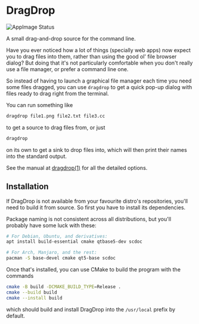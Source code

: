 # DragDrop

![AppImage Status](https://github.com/fernzi/dragdrop/actions/workflows/appimage.yml/badge.svg)

A small drag-and-drop source for the command line.

Have you ever noticed how a lot of things
(specially web apps) now expect you to drag files into them,
rather than using the good ol' file browser dialog?
But doing that it's not particularly comfortable
when you don't really use a file manager,
or prefer a command line one.

So instead of having to launch a graphical file manager
each time you need some files dragged,
you can use `dragdrop` to get a quick pop-up
dialog with files ready to drag right from the terminal.

You can run something like

```sh
dragdrop file1.png file2.txt file3.cc
```

to get a source to drag files from, or just

```sh
dragdrop
```

on its own to get a sink to drop files into,
which will then print their names into the standard output.

See the manual at [dragdrop(1)](doc/man/dragdrop.1.scd)
for all the detailed options.

## Installation

If DragDrop is not available
from your favourite distro's repositories,
you'll need to build it from source.
So first you have to install its dependencies.

Package naming is not consistent across all distributions,
but you'll probably have some luck with these:

```sh
# For Debian, Ubuntu, and derivatives:
apt install build-essential cmake qtbase5-dev scdoc

# For Arch, Manjaro, and the rest:
pacman -S base-devel cmake qt5-base scdoc
```

Once that's installed,
you can use CMake to build the program with the commands

```sh
cmake -B build -DCMAKE_BUILD_TYPE=Release .
cmake --build build
cmake --install build
```

which should build and install DragDrop
into the `/usr/local` prefix by default.
